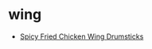 # wing

 * [Spicy Fried Chicken Wing Drumsticks](index/s/spicy-fried-chicken-wing-drumsticks-11548.json)
